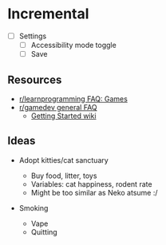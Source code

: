 # Incremental

- [ ] Settings
  - [ ] Accessibility mode toggle
  - [ ] Save

## Resources 

- [r/learnprogramming FAQ: Games](https://www.reddit.com/r/learnprogramming/wiki/faq#wiki_how_can_i_get_started_making_video_games.3F)
- [r/gamedev general FAQ](https://www.reddit.com/r/gamedev/wiki/faq#wiki_getting_started)
  - [Getting Started wiki](https://www.reddit.com/r/gamedev/wiki/getting_started)

## Ideas

- Adopt kitties/cat sanctuary
  - Buy food, litter, toys
  - Variables: cat happiness, rodent rate
  - Might be too similar as Neko atsume :/

- Smoking
  - Vape
  - Quitting
